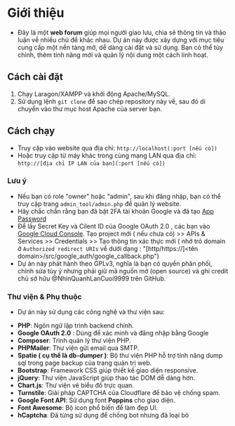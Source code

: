 # Giới thiệu

- Đây là một **web forum** giúp mọi người giao lưu, chia sẻ thông tin và thảo luận về nhiều chủ đề khác nhau. Dự án này được xây dựng với mục tiêu cung cấp một nền tảng mở, dễ dàng cài đặt và sử dụng. Bạn có thể tùy chỉnh, thêm tính năng mới và quản lý nội dung một cách linh hoạt.

## Cách cài đặt

1. Chạy Laragon/XAMPP và khởi động Apache/MySQL.
2. Sử dụng lệnh `git clone` để sao chép repository này về, sau đó di chuyển vào thư mục host Apache của server bạn.

## Cách chạy

- Truy cập vào website qua địa chỉ: `http://localhost(:port [nếu có])`
- Hoặc truy cập từ máy khác trong cùng mạng LAN qua địa chỉ: `http://[địa chỉ IP LAN của bạn](:port [nếu có])`

### Lưu ý
- Nếu bạn có role "owner" hoặc "admin", sau khi đăng nhập, bạn có thể truy cập trang `admin_tool/admin.php` để quản lý website.
- Hãy chắc chắn rằng bạn đã bật 2FA tài khoản Google và đã tạo [App Password](https://myaccount.google.com/apppasswords)
- Để lấy Secret Key và Cilent ID của Google OAuth 2.0 , các bạn vào [Google Cloud Console](https://console.cloud.google.com). Tạo project mới ( nếu chưa có) >> APIs & Services >> Credentials >> Tạo thông tin xác thực mới ( nhớ trỏ domain ở `Authorized redirect URIs` về dưới dạng : "[http/https://]<tên domain>/src/google_auth/google_callback.php")
- Dự án này phát hành theo GPLv3, nghĩa là bạn có quyền phân phối, chỉnh sửa tùy ý nhưng phải giữ mã nguồn mở (open source) và ghi credit chủ sở hữu @NhinQuanhLanCuoi9999 trên GitHub.

### Thư viện & Phụ thuộc

* Dự án này sử dụng các công nghệ và thư viện sau:

- **PHP**: Ngôn ngữ lập trình backend chính.
- **Google OAuth 2.0** : Dùng để xác minh và đăng nhập bằng Google
- **Composer**: Trình quản lý thư viện PHP.
- **PHPMailer**: Thư viện gửi email qua SMTP.
- **Spatie ( cụ thể là db-dumper )**: Bộ thư viện PHP hỗ trợ tính năng dump sql trong page backup của trang quản trị web.
- **Bootstrap**: Framework CSS giúp thiết kế giao diện responsive.
- **jQuery**: Thư viện JavaScript giúp thao tác DOM dễ dàng hơn.
- **Chart.js**: Thư viện vẽ biểu đồ trực quan.
- **Turnstile**: Giải pháp CAPTCHA của Cloudflare để bảo vệ chống spam.
- **Google Font API**: Sử dụng font **Poppins** cho giao diện.
- **Font Awesome**: Bộ icon phổ biến để làm đẹp UI.
- **hCaptcha**: Đã từng sử dụng để chống bot nhưng đã loại bỏ